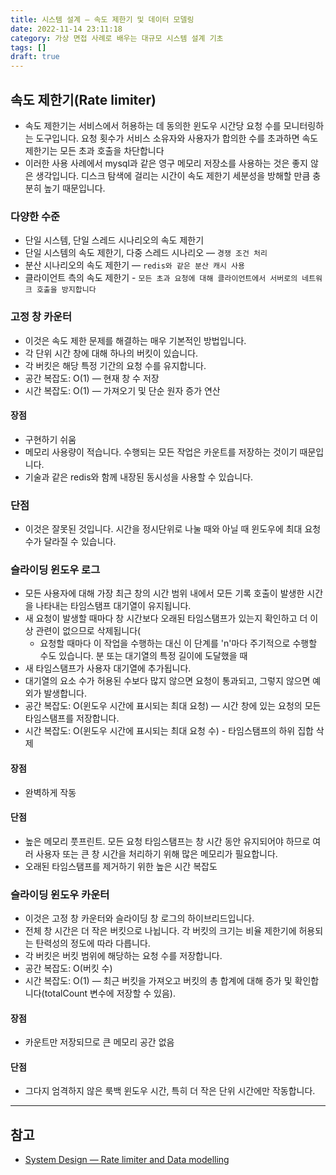 ```yaml
---
title: 시스템 설계 — 속도 제한기 및 데이터 모델링
date: 2022-11-14 23:11:18
category: 가상 면접 사례로 배우는 대규모 시스템 설계 기초
tags: []
draft: true
---
```


## 속도 제한기(Rate limiter)

- 속도 제한기는 서비스에서 허용하는 데 동의한 윈도우 시간당 요청 수를 모니터링하는 도구입니다. 요청 횟수가 서비스 소유자와 사용자가 합의한 수를 초과하면 속도 제한기는 모든 초과 호출을 차단합니다
- 이러한 사용 사례에서 mysql과 같은 영구 메모리 저장소를 사용하는 것은 좋지 않은 생각입니다. 디스크 탐색에 걸리는 시간이 속도 제한기 세분성을 방해할 만큼 충분히 높기 때문입니다.

### 다양한 수준

- 단일 시스템, 단일 스레드 시나리오의 속도 제한기
- 단일 시스템의 속도 제한기, 다중 스레드 시나리오 — `경쟁 조건 처리`
- 분산 시나리오의 속도 제한기 — `redis와 같은 분산 캐시 사용`
- 클라이언트 측의 속도 제한기 - `모든 초과 요청에 대해 클라이언트에서 서버로의 네트워크 호출을 방지합니다`

### 고정 창 카운터

- 이것은 속도 제한 문제를 해결하는 매우 기본적인 방법입니다.
- 각 단위 시간 창에 대해 하나의 버킷이 있습니다.
- 각 버킷은 해당 특정 기간의 요청 수를 유지합니다.
- 공간 복잡도: O(1) — 현재 창 수 저장
- 시간 복잡도: O(1) — 가져오기 및 단순 원자 증가 연산

#### 장점

- 구현하기 쉬움
- 메모리 사용량이 적습니다. 수행되는 모든 작업은 카운트를 저장하는 것이기 때문입니다.
- 기술과 같은 redis와 함께 내장된 동시성을 사용할 수 있습니다.

### 단점

- 이것은 잘못된 것입니다. 시간을 정시단위로 나눌 때와 아닐 때 윈도우에 최대 요청 수가 달라질 수 있습니다.

### 슬라이딩 윈도우 로그

- 모든 사용자에 대해 가장 최근 창의 시간 범위 내에서 모든 기록 호출이 발생한 시간을 나타내는 타임스탬프 대기열이 유지됩니다.
- 새 요청이 발생할 때마다 창 시간보다 오래된 타임스탬프가 있는지 확인하고 더 이상 관련이 없으므로 삭제됩니다(
  - 요청할 때마다 이 작업을 수행하는 대신 이 단계를 'n'마다 주기적으로 수행할 수도 있습니다. 분 또는 대기열의 특정 길이에 도달했을 때
- 새 타임스탬프가 사용자 대기열에 추가됩니다.
- 대기열의 요소 수가 허용된 수보다 많지 않으면 요청이 통과되고, 그렇지 않으면 예외가 발생합니다.
- 공간 복잡도: O(윈도우 시간에 표시되는 최대 요청) — 시간 창에 있는 요청의 모든 타임스탬프를 저장합니다.
- 시간 복잡도: O(윈도우 시간에 표시되는 최대 요청 수) - 타임스탬프의 하위 집합 삭제

#### 장점

- 완벽하게 작동

#### 단점

- 높은 메모리 풋프린트. 모든 요청 타임스탬프는 창 시간 동안 유지되어야 하므로 여러 사용자 또는 큰 창 시간을 처리하기 위해 많은 메모리가 필요합니다.
- 오래된 타임스탬프를 제거하기 위한 높은 시간 복잡도

### 슬라이딩 윈도우 카운터

- 이것은 고정 창 카운터와 슬라이딩 창 로그의 하이브리드입니다.
- 전체 창 시간은 더 작은 버킷으로 나뉩니다. 각 버킷의 크기는 비율 제한기에 허용되는 탄력성의 정도에 따라 다릅니다.
- 각 버킷은 버킷 범위에 해당하는 요청 수를 저장합니다.
- 공간 복잡도: O(버킷 수)
- 시간 복잡도: O(1) — 최근 버킷을 가져오고 버킷의 총 합계에 대해 증가 및 확인합니다(totalCount 변수에 저장할 수 있음).

#### 장점

- 카운트만 저장되므로 큰 메모리 공간 없음

#### 단점

- 그다지 엄격하지 않은 룩백 윈도우 시간, 특히 더 작은 단위 시간에만 작동합니다.

---

## 참고

- [System Design — Rate limiter and Data modelling](https://medium.com/@saisandeepmopuri/system-design-rate-limiter-and-data-modelling-9304b0d18250)
